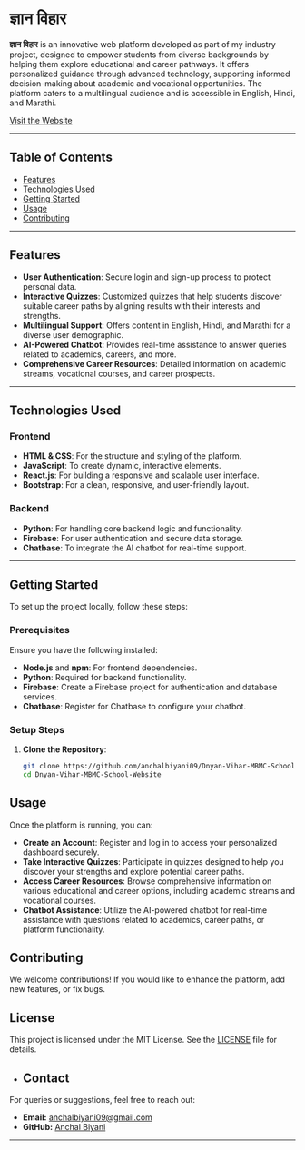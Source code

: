 # ज्ञान विहार 

**ज्ञान विहार** is an innovative web platform developed as part of my industry project, designed to empower students from diverse backgrounds by helping them explore educational and career pathways. It offers personalized guidance through advanced technology, supporting informed decision-making about academic and vocational opportunities. The platform caters to a multilingual audience and is accessible in English, Hindi, and Marathi.


[Visit the Website](https://dnyanvihar.netlify.app/)

---

## Table of Contents

- [Features](#features)
- [Technologies Used](#technologies-used)
- [Getting Started](#getting-started)
- [Usage](#usage)
- [Contributing](#contributing)


---

## Features

- **User Authentication**: Secure login and sign-up process to protect personal data.
- **Interactive Quizzes**: Customized quizzes that help students discover suitable career paths by aligning results with their interests and strengths.
- **Multilingual Support**: Offers content in English, Hindi, and Marathi for a diverse user demographic.
- **AI-Powered Chatbot**: Provides real-time assistance to answer queries related to academics, careers, and more.
- **Comprehensive Career Resources**: Detailed information on academic streams, vocational courses, and career prospects.

---

## Technologies Used

### Frontend

- **HTML & CSS**: For the structure and styling of the platform.
- **JavaScript**: To create dynamic, interactive elements.
- **React.js**: For building a responsive and scalable user interface.
- **Bootstrap**: For a clean, responsive, and user-friendly layout.

### Backend

- **Python**: For handling core backend logic and functionality.
- **Firebase**: For user authentication and secure data storage.
- **Chatbase**: To integrate the AI chatbot for real-time support.

---

## Getting Started

To set up the project locally, follow these steps:

### Prerequisites

Ensure you have the following installed:

- **Node.js** and **npm**: For frontend dependencies.
- **Python**: Required for backend functionality.
- **Firebase**: Create a Firebase project for authentication and database services.
- **Chatbase**: Register for Chatbase to configure your chatbot.

### Setup Steps

1. **Clone the Repository**:  
   ```bash
   git clone https://github.com/anchalbiyani09/Dnyan-Vihar-MBMC-School-Website.git
   cd Dnyan-Vihar-MBMC-School-Website


## Usage

Once the platform is running, you can:

- **Create an Account**: Register and log in to access your personalized dashboard securely.
- **Take Interactive Quizzes**: Participate in quizzes designed to help you discover your strengths and explore potential career paths.
- **Access Career Resources**: Browse comprehensive information on various educational and career options, including academic streams and vocational courses.
- **Chatbot Assistance**: Utilize the AI-powered chatbot for real-time assistance with questions related to academics, career paths, or platform functionality.

## Contributing

We welcome contributions! If you would like to enhance the platform, add new features, or fix bugs.

## License

This project is licensed under the MIT License. See the [LICENSE](./LICENSE) file for details.

- ## **Contact**
For queries or suggestions, feel free to reach out:
- **Email:** [anchalbiyani09@gmail.com](mailto:anchalbiyani09@gmail.com)  
- **GitHub:** [Anchal Biyani](https://github.com/anchalbiyani09)

---
